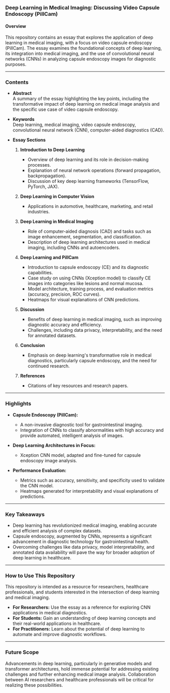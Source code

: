 ### Deep Learning in Medical Imaging: Discussing Video Capsule Endoscopy (PillCam)  

#### Overview  
This repository contains an essay that explores the application of deep learning in medical imaging, with a focus on video capsule endoscopy (PillCam). The essay examines the foundational concepts of deep learning, its integration into medical imaging, and the use of convolutional neural networks (CNNs) in analyzing capsule endoscopy images for diagnostic purposes.  

---

### Contents  

- **Abstract**  
  A summary of the essay highlighting the key points, including the transformative impact of deep learning on medical image analysis and the specific use case of video capsule endoscopy.  

- **Keywords**  
  Deep learning, medical imaging, video capsule endoscopy, convolutional neural network (CNN), computer-aided diagnostics (CAD).  

- **Essay Sections**  
  1. **Introduction to Deep Learning**  
     - Overview of deep learning and its role in decision-making processes.  
     - Explanation of neural network operations (forward propagation, backpropagation).  
     - Discussion of key deep learning frameworks (TensorFlow, PyTorch, JAX).  

  2. **Deep Learning in Computer Vision**  
     - Applications in automotive, healthcare, marketing, and retail industries.  

  3. **Deep Learning in Medical Imaging**  
     - Role of computer-aided diagnosis (CAD) and tasks such as image enhancement, segmentation, and classification.  
     - Description of deep learning architectures used in medical imaging, including CNNs and autoencoders.  

  4. **Deep Learning and PillCam**  
     - Introduction to capsule endoscopy (CE) and its diagnostic capabilities.  
     - Case study on using CNNs (Xception model) to classify CE images into categories like lesions and normal mucosa.  
     - Model architecture, training process, and evaluation metrics (accuracy, precision, ROC curves).  
     - Heatmaps for visual explanations of CNN predictions.  

  5. **Discussion**  
     - Benefits of deep learning in medical imaging, such as improving diagnostic accuracy and efficiency.  
     - Challenges, including data privacy, interpretability, and the need for annotated datasets.  

  6. **Conclusion**  
     - Emphasis on deep learning's transformative role in medical diagnostics, particularly capsule endoscopy, and the need for continued research.  

  7. **References**  
     - Citations of key resources and research papers.  

---

### Highlights  

- **Capsule Endoscopy (PillCam):**  
  - A non-invasive diagnostic tool for gastrointestinal imaging.  
  - Integration of CNNs to classify abnormalities with high accuracy and provide automated, intelligent analysis of images.  

- **Deep Learning Architectures in Focus:**  
  - Xception CNN model, adapted and fine-tuned for capsule endoscopy image analysis.  

- **Performance Evaluation:**  
  - Metrics such as accuracy, sensitivity, and specificity used to validate the CNN model.  
  - Heatmaps generated for interpretability and visual explanations of predictions.  

---

### Key Takeaways  

- Deep learning has revolutionized medical imaging, enabling accurate and efficient analysis of complex datasets.  
- Capsule endoscopy, augmented by CNNs, represents a significant advancement in diagnostic technology for gastrointestinal health.  
- Overcoming challenges like data privacy, model interpretability, and annotated data availability will pave the way for broader adoption of deep learning in healthcare.  

---

### How to Use This Repository  

This repository is intended as a resource for researchers, healthcare professionals, and students interested in the intersection of deep learning and medical imaging.  
- **For Researchers:** Use the essay as a reference for exploring CNN applications in medical diagnostics.  
- **For Students:** Gain an understanding of deep learning concepts and their real-world applications in healthcare.  
- **For Practitioners:** Learn about the potential of deep learning to automate and improve diagnostic workflows.  

---

### Future Scope  

Advancements in deep learning, particularly in generative models and transformer architectures, hold immense potential for addressing existing challenges and further enhancing medical image analysis. Collaboration between AI researchers and healthcare professionals will be critical for realizing these possibilities.  


